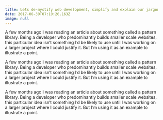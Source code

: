 ```yaml
---
title: Lets de-mystify web development, simplify and explain our jargon to all
date: 2017-06-30T07:10:26.163Z
image: null
---
```

A few months ago I was reading an article about something called a pattern library. Being a developer who predominantly builds smaller scale websites, this particular idea isn’t something I’d be likely to use until I was working on a larger project where I could justify it. But I’m using it as an example to illustrate a point.

A few months ago I was reading an article about something called a pattern library. Being a developer who predominantly builds smaller scale websites, this particular idea isn’t something I’d be likely to use until I was working on a larger project where I could justify it. But I’m using it as an example to illustrate a point.

A few months ago I was reading an article about something called a pattern library. Being a developer who predominantly builds smaller scale websites, this particular idea isn’t something I’d be likely to use until I was working on a larger project where I could justify it. But I’m using it as an example to illustrate a point.